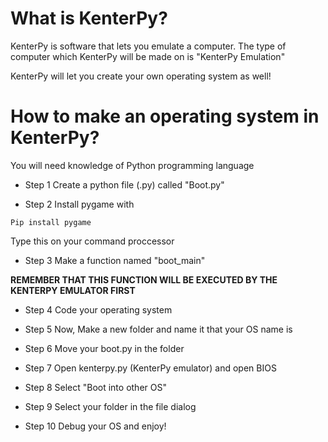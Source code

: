 # What is KenterPy?
KenterPy is software that lets you emulate a computer. The type of computer which KenterPy will be made on is "KenterPy Emulation"

KenterPy will let you create your own operating system as well!

# How to make an operating system in KenterPy?
You will need knowledge of Python programming language

- Step 1
Create a python file (.py) called "Boot.py"

- Step 2
Install pygame with

`Pip install pygame`

Type this on your command proccessor

- Step 3
Make a function named "boot_main"

**REMEMBER THAT THIS FUNCTION WILL BE EXECUTED BY THE KENTERPY EMULATOR FIRST**

- Step 4
Code your operating system

- Step 5
Now, Make a new folder and name it that your OS name is

- Step 6
Move your boot.py in the folder

- Step 7
Open kenterpy.py (KenterPy emulator) and open BIOS

- Step 8
Select "Boot into other OS"

- Step 9
Select your folder in the file dialog

- Step 10
Debug your OS and enjoy!
